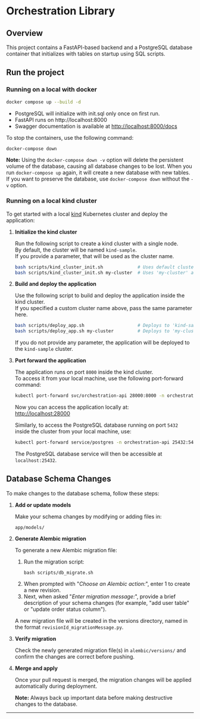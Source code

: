 # Orchestration Library

## Overview

This project contains a FastAPI-based backend and a PostgreSQL database container that initializes with tables on startup using SQL scripts.

## Run the project

### Running on a local with docker
```bash
docker compose up --build -d
```
- PostgreSQL will initialize with init.sql only once on first run.
- FastAPI runs on http://localhost:8000
- Swagger documentation is available at [http://localhost:8000/docs](http://localhost:8000/docs)

To stop the containers, use the following command:

```bash
docker-compose down
```

**Note:** Using the `docker-compose down -v` option will delete the persistent volume of the database, causing all database changes to be lost. When you run `docker-compose up` again, it will create a new database with new tables. If you want to preserve the database, use `docker-compose down` without the `-v` option.

### Running on a local kind cluster

To get started with a local [kind](https://kind.sigs.k8s.io/) Kubernetes cluster and deploy the application:

1. **Initialize the kind cluster**

   Run the following script to create a kind cluster with a single node.  
   By default, the cluster will be named `kind-sample`.  
   If you provide a parameter, that will be used as the cluster name.

   ```bash
   bash scripts/kind_cluster_init.sh             # Uses default cluster name 'kind-sample'
   bash scripts/kind_cluster_init.sh my-cluster  # Uses 'my-cluster' as the cluster name
   ```

2. **Build and deploy the application**

   Use the following script to build and deploy the application inside the kind cluster.  
   If you specified a custom cluster name above, pass the same parameter here.

   ```bash
   bash scripts/deploy_app.sh                    # Deploys to 'kind-sample' by default
   bash scripts/deploy_app.sh my-cluster         # Deploys to 'my-cluster'
   ```

   If you do not provide any parameter, the application will be deployed to the `kind-sample` cluster.

3. **Port forward the application**

   The application runs on port `8000` inside the kind cluster.  
   To access it from your local machine, use the following port-forward command:

   ```bash
   kubectl port-forward svc/orchestration-api 28000:8000 -n orchestration-api
   ```

   Now you can access the application locally at:  
   [http://localhost:28000](http://localhost:28000) 

   Similarly, to access the PostgreSQL database running on port `5432` inside the cluster from your local machine, use:

   ```bash
   kubectl port-forward service/postgres -n orchestration-api 25432:5432
   ```
   The PostgreSQL database service will then be accessible at `localhost:25432`.

## Database Schema Changes

To make changes to the database schema, follow these steps:

1. **Add or update models**

   Make your schema changes by modifying or adding files in:

   ```
   app/models/
   ```

2. **Generate Alembic migration**

   To generate a new Alembic migration file:

   1. Run the migration script:
      ```
      bash scripts/db_migrate.sh
      ```
   2. When prompted with "_Choose an Alembic action:_", enter 1 to create a new revision.
   3. Next, when asked "_Enter migration message:_", provide a brief description of your schema changes (for example, "add user table" or "update order status column").  
   
   A new migration file will be created in the versions directory, named in the format `revisionId_migrationMessage.py`.

3. **Verify migration**

   Check the newly generated migration file(s) in `alembic/versions/` and confirm the changes are correct before pushing.

4. **Merge and apply**

   Once your pull request is merged, the migration changes will be applied automatically during deployment.

   **Note:** Always back up important data before making destructive changes to the database.

---
